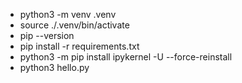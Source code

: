 * python3 -m venv .venv
* source ./.venv/bin/activate
* pip --version
* pip install -r requirements.txt
* python3 -m pip install ipykernel -U --force-reinstall
* python3 hello.py